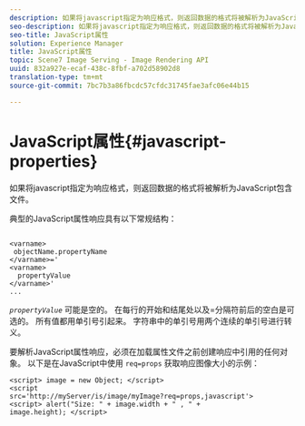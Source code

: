 ```yaml
---
description: 如果将javascript指定为响应格式，则返回数据的格式将被解析为JavaScript包含文件。
seo-description: 如果将javascript指定为响应格式，则返回数据的格式将被解析为JavaScript包含文件。
seo-title: JavaScript属性
solution: Experience Manager
title: JavaScript属性
topic: Scene7 Image Serving - Image Rendering API
uuid: 832a927e-ecaf-438c-8fbf-a702d58902d8
translation-type: tm+mt
source-git-commit: 7bc7b3a86fbcdc57cfdc31745fae3afc06e44b15

---
```



# JavaScript属性{#javascript-properties}

如果将javascript指定为响应格式，则返回数据的格式将被解析为JavaScript包含文件。

典型的JavaScript属性响应具有以下常规结构：

```
           
<varname> 
 objectName.propertyName 
</varname>=' 
<varname>
  propertyValue 
</varname>' 
...
```

*`propertyValue`* 可能是空的。 在每行的开始和结尾处以及=分隔符前后的空白是可选的。 所有值都用单引号引起来。 字符串中的单引号用两个连续的单引号进行转义。

要解析JavaScript属性响应，必须在加载属性文件之前创建响应中引用的任何对象。 以下是在JavaScript中使用 `req=props` 获取响应图像大小的示例：

```
<script> image = new Object; </script> 
<script 
src='http://myServer/is/image/myImage?req=props,javascript'> 
<script> alert("Size: " + image.width + " , " + 
image.height); </script>
```

